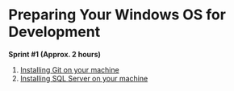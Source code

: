 # Preparing Your Windows OS for Development
**Sprint #1 (Approx. 2 hours)**
1. [Installing Git on your machine](windows_install_git.md)
2. [Installing SQL Server on your machine](windows_install_sql_server.md)
